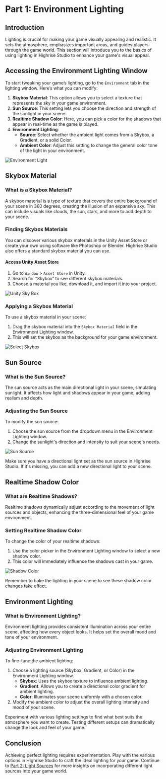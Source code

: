 # Part 1: Environment Lighting

## Introduction

Lighting is crucial for making your game visually appealing and realistic. It sets the atmosphere, emphasizes important areas, and guides players through the game world. This section will introduce you to the basics of using lighting in Highrise Studio to enhance your game's visual appeal.

## Accessing the Environment Lighting Window

To start tweaking your game’s lighting, go to the `Environment` tab in the lighting window. Here’s what you can modify:

1. **Skybox Material**: This option allows you to select a texture that represents the sky in your game environment.
2. **Sun Source**: This setting lets you choose the direction and strength of the sunlight in your scene.
3. **Realtime Shadow Color**: Here, you can pick a color for the shadows that appear in real-time as the game is played.
4. **Environment Lighting**:
    - **Source**: Select whether the ambient light comes from a Skybox, a Gradient, or a solid Color.
    - **Ambient Color**: Adjust this setting to change the general color tone of the light in your environment.

![Environment Light](/assets/learn/guides/studio/Lectures/environment-light.png)

## Skybox Material

### What is a Skybox Material?

A skybox material is a type of texture that covers the entire background of your scene in 360 degrees, creating the illusion of an expansive sky. This can include visuals like clouds, the sun, stars, and more to add depth to your scene.

### Finding Skybox Materials

You can discover various skybox materials in the Unity Asset Store or create your own using software like Photoshop or Blender. Highrise Studio also offers a standard skybox material you can use.

#### Access Unity Asset Store

1. Go to `Window` > `Asset Store` in Unity.
2. Search for “Skybox” to see different skybox materials.
3. Choose a material you like, download it, and import it into your project.

![Unity Sky Box](/assets/learn/guides/studio/Lectures/unity-sky-box.png)

### Applying a Skybox Material

To use a skybox material in your scene:

1. Drag the skybox material into the `Skybox Material` field in the Environment Lighting window.
2. This will set the skybox as the background for your game environment.

![Select Skybox](/assets/learn/guides/studio/Lectures/select-skybox.png)

## Sun Source

### What is the Sun Source?

The sun source acts as the main directional light in your scene, simulating sunlight. It affects how light and shadows appear in your game, adding realism and depth.

### Adjusting the Sun Source

To modify the sun source:

1. Choose the sun source from the dropdown menu in the Environment Lighting window.
2. Change the sunlight's direction and intensity to suit your scene's needs.

![Sun Source](/assets/learn/guides/studio/Lectures/sun-source.png)

<Note type="warning">
Make sure you have a directional light set as the sun source in Highrise Studio. If it's missing, you can add a new directional light to your scene.
</Note>

## Realtime Shadow Color

### What are Realtime Shadows?

Realtime shadows dynamically adjust according to the movement of light sources and objects, enhancing the three-dimensional feel of your game environment.

### Setting Realtime Shadow Color

To change the color of your realtime shadows:

1. Use the color picker in the Environment Lighting window to select a new shadow color.
2. This color will immediately influence the shadows cast in your game.

![Shadow Color](/assets/learn/guides/studio/Lectures/realtime-shadow-color.png)

<Note type="warning">
Remember to bake the lighting in your scene to see these shadow color changes take effect.
</Note>

## Environment Lighting

### What is Environment Lighting?

Environment lighting provides consistent illumination across your entire scene, affecting how every object looks. It helps set the overall mood and tone of your environment.

### Adjusting Environment Lighting

To fine-tune the ambient lighting:

1. Choose a lighting source (Skybox, Gradient, or Color) in the Environment Lighting window.
    - **Skybox**: Uses the skybox texture to influence ambient lighting.
    - **Gradient**: Allows you to create a directional color gradient for ambient lighting.
    - **Color**: Illuminates your scene uniformly with a chosen color.
2. Modify the ambient color to adjust the overall lighting intensity and mood of your scene.

<Note type="info">
Experiment with various lighting settings to find what best suits the atmosphere you want to create. Testing different setups can dramatically change the look and feel of your game.
</Note>

## Conclusion

Achieving perfect lighting requires experimentation. Play with the various options in Highrise Studio to craft the ideal lighting for your game. Continue to [Part 2: Light Sources](https://create.highrise.game/learn/studio/create/beginner-guide/lecture-ten/lecture-ten-part-two) for more insights on incorporating different light sources into your game world.